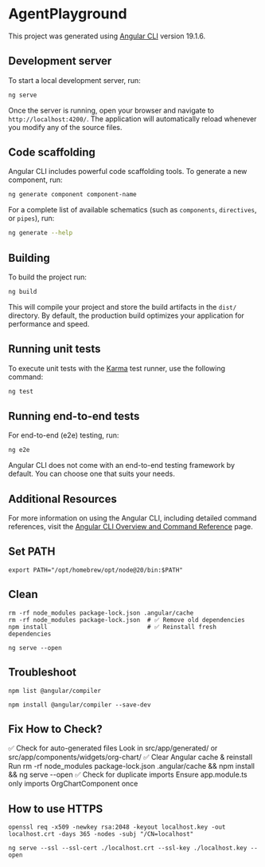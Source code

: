 # AgentPlayground

This project was generated using [Angular CLI](https://github.com/angular/angular-cli) version 19.1.6.

## Development server

To start a local development server, run:

```bash
ng serve
```

Once the server is running, open your browser and navigate to `http://localhost:4200/`. The application will automatically reload whenever you modify any of the source files.

## Code scaffolding

Angular CLI includes powerful code scaffolding tools. To generate a new component, run:

```bash
ng generate component component-name
```

For a complete list of available schematics (such as `components`, `directives`, or `pipes`), run:

```bash
ng generate --help
```

## Building

To build the project run:

```bash
ng build
```

This will compile your project and store the build artifacts in the `dist/` directory. By default, the production build optimizes your application for performance and speed.

## Running unit tests

To execute unit tests with the [Karma](https://karma-runner.github.io) test runner, use the following command:

```bash
ng test
```

## Running end-to-end tests

For end-to-end (e2e) testing, run:

```bash
ng e2e
```

Angular CLI does not come with an end-to-end testing framework by default. You can choose one that suits your needs.

## Additional Resources

For more information on using the Angular CLI, including detailed command references, visit the [Angular CLI Overview and Command Reference](https://angular.dev/tools/cli) page.

## Set PATH

```
export PATH="/opt/homebrew/opt/node@20/bin:$PATH"
```
## Clean

```
rm -rf node_modules package-lock.json .angular/cache
rm -rf node_modules package-lock.json  # ✅ Remove old dependencies
npm install                            # ✅ Reinstall fresh dependencies

ng serve --open
```

## Troubleshoot

```
npm list @angular/compiler
```

```
npm install @angular/compiler --save-dev
```
## Fix	How to Check?

✅ Check for auto-generated files	Look in src/app/generated/ or src/app/components/widgets/org-chart/
✅ Clear Angular cache & reinstall	Run rm -rf node_modules package-lock.json .angular/cache && npm install && ng serve --open
✅ Check for duplicate imports	Ensure app.module.ts only imports OrgChartComponent once

## How to use HTTPS

```
openssl req -x509 -newkey rsa:2048 -keyout localhost.key -out localhost.crt -days 365 -nodes -subj "/CN=localhost"

ng serve --ssl --ssl-cert ./localhost.crt --ssl-key ./localhost.key --open

```